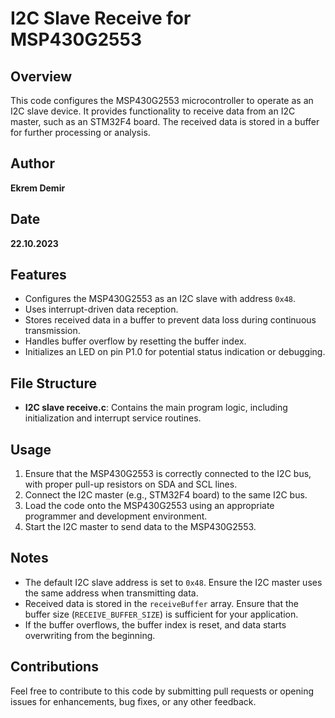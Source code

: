 # I2C Slave Receive for MSP430G2553

## Overview
This code configures the MSP430G2553 microcontroller to operate as an I2C slave device. It provides functionality to receive data from an I2C master, such as an STM32F4 board. The received data is stored in a buffer for further processing or analysis.

## Author
**Ekrem Demir**

## Date
**22.10.2023**

## Features
- Configures the MSP430G2553 as an I2C slave with address `0x48`.
- Uses interrupt-driven data reception.
- Stores received data in a buffer to prevent data loss during continuous transmission.
- Handles buffer overflow by resetting the buffer index.
- Initializes an LED on pin P1.0 for potential status indication or debugging.

## File Structure
- **I2C slave receive.c**: Contains the main program logic, including initialization and interrupt service routines.

## Usage
1. Ensure that the MSP430G2553 is correctly connected to the I2C bus, with proper pull-up resistors on SDA and SCL lines.
2. Connect the I2C master (e.g., STM32F4 board) to the same I2C bus.
3. Load the code onto the MSP430G2553 using an appropriate programmer and development environment.
4. Start the I2C master to send data to the MSP430G2553.

## Notes
- The default I2C slave address is set to `0x48`. Ensure the I2C master uses the same address when transmitting data.
- Received data is stored in the `receiveBuffer` array. Ensure that the buffer size (`RECEIVE_BUFFER_SIZE`) is sufficient for your application.
- If the buffer overflows, the buffer index is reset, and data starts overwriting from the beginning.

## Contributions
Feel free to contribute to this code by submitting pull requests or opening issues for enhancements, bug fixes, or any other feedback.
